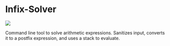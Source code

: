 # Infix-Solver

<img src="http://www.voracious.digital/wp-content/uploads/2021/05/infix_demo_fixed.png">

Command line tool to solve arithmetic expressions. Sanitizes input, converts it to a postfix expression, and uses a stack to evaluate.
